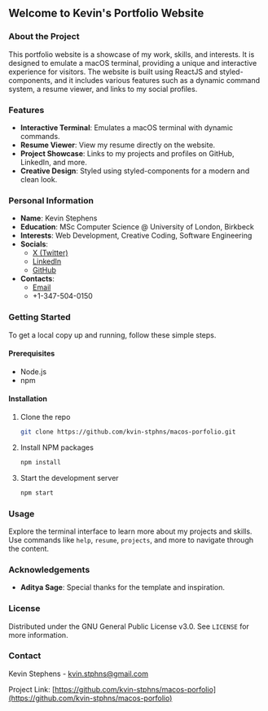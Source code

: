 ## Welcome to Kevin's Portfolio Website

### About the Project

This portfolio website is a showcase of my work, skills, and interests. It is designed to emulate a macOS terminal, providing a unique and interactive experience for visitors. The website is built using ReactJS and styled-components, and it includes various features such as a dynamic command system, a resume viewer, and links to my social profiles.

### Features

- **Interactive Terminal**: Emulates a macOS terminal with dynamic commands.
- **Resume Viewer**: View my resume directly on the website.
- **Project Showcase**: Links to my projects and profiles on GitHub, LinkedIn, and more.
- **Creative Design**: Styled using styled-components for a modern and clean look.

### Personal Information

- **Name**: Kevin Stephens
- **Education**: MSc Computer Science @ University of London, Birkbeck
- **Interests**: Web Development, Creative Coding, Software Engineering
- **Socials**: 
  - [X (Twitter)](https://x.com/KevDevelops)
  - [LinkedIn](https://www.linkedin.com/in/kvinstphns/)
  - [GitHub](https://github.com/kvin-stphns)
- **Contacts**: 
  - [Email](mailto:kvin.stphns@gmail.com?subject=%5BPortfolio%5D&body=Hey%20Kevin!%0D%0A%0D%0AHere's%20some%20remarks%20about%20your%20website%3A%20%3Cinsert%20your%20thoughts%20here%20%F0%9F%98%B3%3E%0D%0A%0D%0AFrom%20%3Cinsert%20your%20name%20here%3E)
  - +1-347-504-0150

### Getting Started

To get a local copy up and running, follow these simple steps.

#### Prerequisites

- Node.js
- npm

#### Installation

1. Clone the repo
   ```sh
   git clone https://github.com/kvin-stphns/macos-porfolio.git
   ```
2. Install NPM packages
   ```sh
   npm install
   ```
3. Start the development server
   ```sh
   npm start
   ```

### Usage

Explore the terminal interface to learn more about my projects and skills. Use commands like `help`, `resume`, `projects`, and more to navigate through the content.

### Acknowledgements

- **Aditya Sage**: Special thanks for the template and inspiration.

### License

Distributed under the GNU General Public License v3.0. See `LICENSE` for more information.

### Contact

Kevin Stephens - [kvin.stphns@gmail.com](mailto:kvin.stphns@gmail.com)

Project Link: [https://github.com/kvin-stphns/macos-porfolio](https://github.com/kvin-stphns/macos-porfolio)

